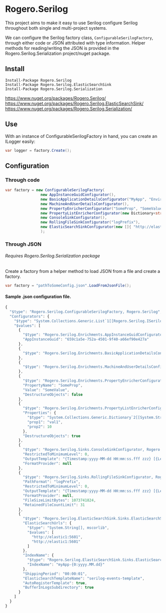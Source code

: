 # Rogero.Serilog

This project aims to make it easy to use Serilog configure Serilog throughout both single and multi-project systems.

We can configure the Serilog factory class, ```ConfigurableSerilogFactory```,  through either code or JSON attributed with type information. Helper methods for reading/writing the JSON is provided in the Rogero.Serilog.Serialization project/nuget package.

## Install
```
Install-Package Rogero.Serilog
Install-Package Rogero.Serilog.ElasticSearchSink
Install-Package Rogero.Serilog.Serialization
```
https://www.nuget.org/packages/Rogero.Serilog/  
https://www.nuget.org/packages/Rogero.Serilog.ElasticSearchSink/  
https://www.nuget.org/packages/Rogero.Serilog.Serialization/

## Use
With an instance of ConfigurableSerilogFactory in hand, you can create an ILogger easily:
```csharp
var logger = factory.Create();
```

## Configuration

### Through code

```csharp
var factory = new ConfigurableSerilogFactory(
                new AppInstanceGuidConfigurator(),
                new BasicApplicationDetailsConfigurator("MyApp", "EnvironmentName"),
                new MachineAndUserDetailsConfigurator(),
                new PropertyEnricherConfigurator("SomeProp", "SomeValue", false),
                new PropertyListEnricherConfigurator(new Dictionary<string, object>{ {"prop1", "val1"}, {"prop2",10 }},true),
                new ConsoleSinkConfigurator(),
                new RollingFileSinkConfigurator("logPrefix"),                
                new ElasticSearchSinkConfigurator(new []{ "http://elastic1:5601", "http://elastic1:5601", }, ElasticSearchIndexName.FromAppName("myApp"), TimeSpan.FromSeconds(1))
                );
```

### Through JSON
###### Requires Rogero.Serilog.Serialization package

Create a factory from a helper method to load JSON from a file and create a factory.
```csharp
var factory = "pathToSomeConfig.json".LoadFromJsonFile();
```

#### Sample .json configuration file.
```javascript
{
  "$type": "Rogero.Serilog.ConfigurableSerilogFactory, Rogero.Serilog",
  "Configurators": {
    "$type": "System.Collections.Generic.List`1[[Rogero.Serilog.ISerilogConfigurator, Rogero.Serilog]], mscorlib",
    "$values": [
      {
        "$type": "Rogero.Serilog.Enrichments.AppInstanceGuidConfigurator, Rogero.Serilog",
        "AppInstanceGuid": "659c1a5e-752a-4501-9f40-a66ef90e427a"
      },
      {
        "$type": "Rogero.Serilog.Enrichments.BasicApplicationDetailsConfigurator, Rogero.Serilog"
      },
      {
        "$type": "Rogero.Serilog.Enrichments.MachineAndUserDetailsConfigurator, Rogero.Serilog"
      },
      {
        "$type": "Rogero.Serilog.Enrichments.PropertyEnricherConfigurator, Rogero.Serilog",
        "PropertyName": "SomeProp",
        "Value": "SomeValue",
        "DestructureObjects": false
      },
      {
        "$type": "Rogero.Serilog.Enrichments.PropertyListEnricherConfigurator, Rogero.Serilog",
        "Properties": {
          "$type": "System.Collections.Generic.Dictionary`2[[System.String, mscorlib],[System.Object, mscorlib]], mscorlib",
          "prop1": "val1",
          "prop2": 10
        },
        "DestructureObjects": true
      },
      {
        "$type": "Rogero.Serilog.Sinks.ConsoleSinkConfigurator, Rogero.Serilog",
        "RestrictedToMinimumLevel": 0,
        "OutputTemplate": "{Timestamp:yyyy-MM-dd HH:mm:ss.fff zzz} [{Level}] {Message}{NewLine}{Exception}",
        "FormatProvider": null
      },
      {
        "$type": "Rogero.Serilog.Sinks.RollingFileSinkConfigurator, Rogero.Serilog",
        "PathFormat": "logPrefix",
        "RestrictedToMinimumLevel": 0,
        "OutputTemplate": "{Timestamp:yyyy-MM-dd HH:mm:ss.fff zzz} [{Level}] {Message}{NewLine}{Exception}",
        "FormatProvider": null,
        "FileSizeLimitBytes": 1073741824,
        "RetainedFileCountLimit": 31
      },
      {
        "$type": "Rogero.Serilog.ElasticSearchSink.Sinks.ElasticSearchSinkConfigurator, Rogero.Serilog.ElasticSearchSink",
        "ElasticSearchUrls": {
          "$type": "System.String[], mscorlib",
          "$values": [
            "http://elastic1:5601",
            "http://elastic1:5601"
          ]
        },
        "IndexName": {
          "$type": "Rogero.Serilog.ElasticSearchSink.Sinks.ElasticSearchIndexName, Rogero.Serilog.ElasticSearchSink",
          "IndexName": "myApp-{0:yyyy.MM.dd}"
        },
        "ShippingPeriod": "00:00:01",
        "ElasticSearchTemplateName": "serilog-events-template",
        "AutoRegisterTemplate": true,
        "BufferInLogsSubdirectory": true
      }
    ]
  }
}
```


